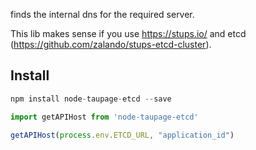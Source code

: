 finds the internal dns for the required server.

This lib makes sense if you use https://stups.io/ and etcd (https://github.com/zalando/stups-etcd-cluster).


## Install

```javascript
npm install node-taupage-etcd --save

import getAPIHost from 'node-taupage-etcd'

getAPIHost(process.env.ETCD_URL, "application_id")
```
 